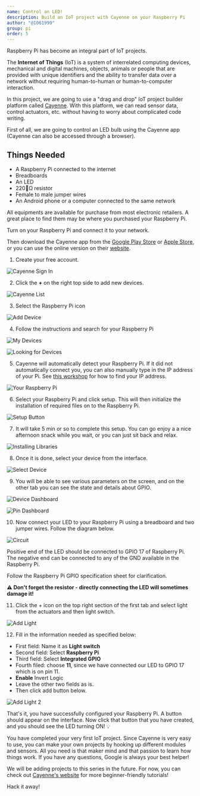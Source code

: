 ```yaml
---
name: Control an LED!
description: Build an IoT project with Cayenne on your Raspberry Pi
author: "@1061999"
group: pi
order: 5
---
```


Raspberry Pi has become an integral part of IoT projects. 

The **Internet of Things** (IoT) is a system of interrelated computing devices, mechanical and digital machines, objects, animals or people that are provided with unique identifiers and the ability to transfer data over a network without requiring human-to-human or human-to-computer interaction. 

In this project, we are going to use a "drag and drop" IoT project builder platform called [Cayenne](http://cayenne.mydevices.com). With this platform, we can read sensor data, control actuators, etc. without having to worry about complicated code writing. 

First of all, we are going to control an LED bulb using the Cayenne app (Cayenne can also be accessed through a browser).

## Things Needed

- A Raspberry Pi connected to the internet
- Breadboards 
- An LED
- 220Ω resistor
- Female to male jumper wires
- An Android phone or a computer connected to the same network

All equipments are available for purchase from most electronic retailers. A great place to find them may be where you purchased your Raspberry Pi.

Turn on your Raspberry Pi and connect it to your network.

Then download the Cayenne app from the [Google Play Store](https://play.google.com/store/apps/details?id=com.mydevices.cayenne&hl=en) or [Apple Store](https://itunes.apple.com/us/app/cayenne-iot-project-builder/id1057997711), or you can use the online version on their [website](http://cayenne.mydevices.com). 

1. Create your free account.

![Cayenne Sign In](img/cayenne_sign_in.png)

2. Click the **+** on the right top side to add new devices. 

![Cayenne List](img/cayenne_list.png)

3. Select the Raspberry Pi icon

![Add Device](img/add_device.png)

4. Follow the instructions and search for your Raspberry Pi

![My Devices](img/my_devices.png)

![Looking for Devices](img/looking_for_devices.png)

5. Cayenne will automatically detect your Raspberry Pi. If it did not automatically connect you, you can also manually type in the IP address of your Pi. See [this workshop](workshops/remote_viewing_raspi/#find-the-ip-address-of-your-pi) for how to find your IP address.

![Your Raspberry Pi](img/your_raspi.png)

6. Select your Raspberry Pi and click setup. This will then initialize the installation of required files on to the Raspberry Pi.

![Setup Button](img/setup_button.png)

7. It will take 5 min or so to complete this setup. You can go enjoy a a nice afternoon snack while you wait, or you can just sit back and relax. 

![Installing Libraries](img/installing_libraries.png)

8. Once it is done, select your device from the interface.

![Select Device](img/select_device.png)

9. You will be able to see various parameters on the screen, and on the other tab you can see the state and details about GPIO.

![Device Dashboard](img/device_dashboard.png)

![Pin Dashboard](img/pin_dashboard.png)

10. Now connect your LED to your Raspberry Pi using a breadboard and two jumper wires. Follow the diagram below.

![Circuit](img/circuit.png)

Positive end of the LED should be connected to  GPIO 17 of Raspberry Pi. The negative end can be connected to any of the GND available in the Raspberry Pi.

Follow the Raspberry Pi GPIO specification sheet for clarification. 

**⚠️ Don't forget the resistor - directly connecting the LED will sometimes damage it!**

11. Click the + icon on the top right section of the first tab and select light from the actuators and then light switch. 

![Add Light](img/add_light_1.png)

12. Fill in the information needed as specified below:

- First field: Name it as **Light switch**
- Second field: Select **Raspberry Pi**
- Third field: Select **Integrated GPIO**
- Fourth filed: choose **11**, since we have connected our LED to GPIO 17 which is on pin 11.
- **Enable** Invert Logic
- Leave the other two fields as is.
- Then click add button below.

![Add Light 2](img/add_light_2.png)

That's it, you have successfully configured your Raspberry Pi. A button should appear on the interface. Now click that button that you have created, and you should see the LED turning ON! 💡

You have completed your very first IoT project. Since Cayenne is very easy to use, you can make your own projects by hooking up different modules and sensors. All you need is that maker mind and that passion to learn how things work. If you have any questions, Google is always your best helper!

We will be adding projects to this series in the future. For now, you can check out [Cayenne's website](https://mydevices.com/cayenne/videos/) for more beginner-friendly tutorials!

Hack it away!
